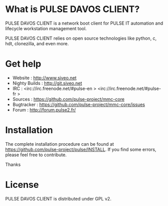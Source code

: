 # What is PULSE DAVOS CLIENT?
 
PULSE DAVOS CLIENT is a network boot client for PULSE IT automation and lifecycle workstation management tool.

PULSE DAVOS CLIENT relies on open source technologies like python, c, hdt, clonezilla, and even more.

# Get help

* Website : <http://www.siveo.net>
* Nighty Builds : <http://git.siveo.net>
* IRC : <irc://irc.freenode.net/#pulse-en > <irc://irc.freenode.net/#pulse-fr >
* Sources : <https://github.com/pulse-project/mmc-core>
* Bugtracker : <https://github.com/pulse-project/mmc-core/issues>
* Forum : <http://forum.pulse2.fr/>


# Installation

The complete installation procedure can be found at <https://github.com/pulse-project/pulse/INSTALL>.
If you find some errors, please feel free to contribute.

Thanks

# License

PULSE DAVOS CLIENT is distributed under GPL v2. 
